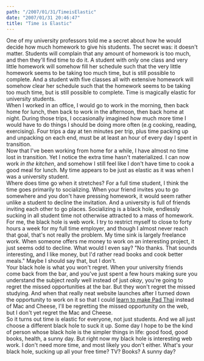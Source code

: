 ```yaml
---
path: "/2007/01/31/TimeisElastic" 
date: "2007/01/31 20:46:47" 
title: "Time is Elastic" 
---
```

One of my university professors told me a secret about how he would decide how much homework to give his students. The secret was: it doesn't matter. Students will complain that any amount of homework is too much, and then they'll find time to do it. A student with only one class and very little homework will somehow fill her schedule such that the very little homework seems to be taking too much time, but is still possible to complete. And a student with five classes all with extensive homework will somehow clear her schedule such that the homework seems to be taking too much time, but is still possible to complete. Time is magically elastic for university students.<br>When I worked in an office, I would go to work in the morning, then back home for lunch, then back to work in the afternoon, then back home at night. During those trips, I occasionally imagined how much more time I would have to do things I should be doing more often (e.g cooking, reading, exercising). Four trips a day at ten minutes per trip, plus time packing up and unpacking on each end, must be at least an hour of every day I spent in transition.<br>Now that I've been working from home for a while, I have almost no time lost in transition. Yet I notice the extra time hasn't materialized. I can now work *in the kitchen*, and somehow I still feel like I don't have time to cook a good meal for lunch. My time appears to be just as elastic as it was when I was a university student.<br>Where does time go when it stretches? For a full time student, I think the time goes primarily to socializing. When your friend invites you to go somewhere and you don't have pressing homework, it would seem rather unlike a student to decline the invitation. And a university is full of friends inviting each other to go places. Socializing is a black hole, endlessly sucking in all student time not otherwise attracted to a mass of homework.<br>For me, the black hole is web work. I try to restrict myself to close to forty hours a week for my full time employer, and though I almost never reach that goal, that's not really the problem. My time sink is largely freelance work. When someone offers me money to work on an interesting project, it just seems odd to decline. What would I even say? "No thanks. That sounds interesting, and I like money, but I'd rather read books and cook better meals." Maybe I should say that, but I don't.<br>Your black hole is what you won't regret. When your university friends come back from the bar, and you've just spent a few hours making sure you understand the subject *really* well instead of just *okay*, you're going to regret the missed opportunities at the bar. But they won't regret the missed studying. And when that really neat website launches after I turned down the opportunity to work on it so that I could <a href="http://chezpim.typepad.com/blogs/2007/01/pad_thai_for_be.html">learn to make Pad Thai</a> instead of Mac and Cheese, I'll be regretting the missed opportunity on the web, but I don't yet regret the Mac and Cheese.<br>So it turns out time is elastic for everyone, not just students. And we all just choose a different black hole to suck it up. Some day I hope to be the kind of person whose black hole is the simpler things in life: good food, good books, health, a sunny day. But right now my black hole is interesting web work. I don't need more time, and most likely you don't either. What's your black hole, sucking up all your free time? TV? Books? A sunny day?